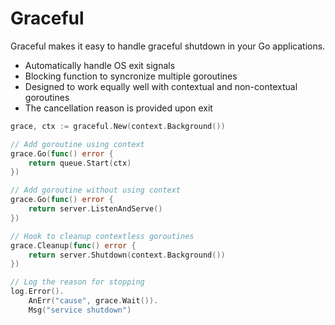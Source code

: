 # Graceful

Graceful makes it easy to handle graceful shutdown in your Go applications.

- Automatically handle OS exit signals
- Blocking function to syncronize multiple goroutines
- Designed to work equally well with contextual and non-contextual goroutines
- The cancellation reason is provided upon exit

```go
grace, ctx := graceful.New(context.Background())

// Add goroutine using context
grace.Go(func() error {
    return queue.Start(ctx)
})

// Add goroutine without using context
grace.Go(func() error {
    return server.ListenAndServe()
})

// Hook to cleanup contextless goroutines
grace.Cleanup(func() error {
    return server.Shutdown(context.Background())
})

// Log the reason for stopping
log.Error().
    AnErr("cause", grace.Wait()).
    Msg("service shutdown")
```
